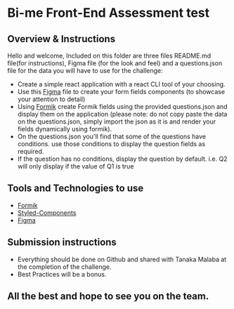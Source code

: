# Bi-me Front-End Assessment test

## Overview & Instructions

Hello and welcome, Included on this folder are three files README.md file(for instructions), Figma file (for the look and feel) and a questions.json file for the data you will have to use for the challenge:

* Create a simple react application with a react CLI tool of your choosing.
* Use this [Figma](https://www.figma.com/file/sFtOZVVt7lP2XfeWx9lLoH/Untitled?node-id=0%3A1) file to create your form fields components (to showcase your attention to detail)
* Using [Formik](https://formik.org/) create Formik fields using the provided questions.json and display them on the application (please note: do not copy paste the data on the questions.json, simply import the json as it is and render your fields dynamically using formik). 
* On the questions.json you'll find that some of the questions have conditions. use those conditions to display the question fields as required.
* If the question has no conditions, display the question by default. i.e. Q2 will only display if the value of Q1 is true

## Tools and Technologies to use

* [Formik](https://formik.org/)
* [Styled-Components](https://styled-components.com//)
* [Figma](https://www.figma.com/file/sFtOZVVt7lP2XfeWx9lLoH/Untitled?node-id=0%3A1)


## Submission instructions 
* Everything should be done on Github and shared with Tanaka Malaba at the completion of the challenge.
* Best Practices will be a bonus.

## All the best and hope to see you on the team. 
